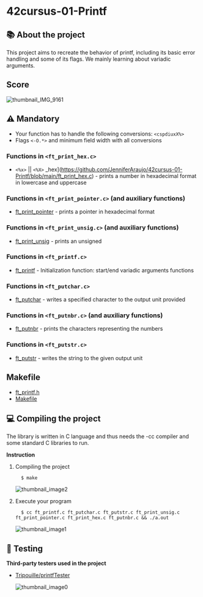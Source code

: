 # 42cursus-01-Printf
## :books: About the project
This project aims to recreate the behavior of printf, including its basic error handling and some of its flags. We mainly learning about variadic arguments.

## Score
  ![thumbnail_IMG_9161](https://user-images.githubusercontent.com/106436743/205688203-a9676c49-daf1-4ace-a23e-432c8af1983f.jpg)

## :warning: Mandatory  
* Your function has to handle the following conversions: `<cspdiuxX%>`
* Flags `<-O.*>` and minimum field width with all conversions

### Functions in `<ft_print_hex.c>`
* `<%x>` || `<%X>`
_hex](https://github.com/JenniferAraujo/42cursus-01-Printf/blob/main/ft_print_hex.c) - prints a number in hexadecimal format in lowercase and uppercase

### Functions in `<ft_print_pointer.c>` (and auxiliary functions)
* [ft_print_pointer](https://github.com/JenniferAraujo/42cursus-01-Printf/blob/main/ft_print_hex.c) - prints a pointer in hexadecimal format

### Functions in `<ft_print_unsig.c>` (and auxiliary functions)
* [ft_print_unsig](https://github.com/JenniferAraujo/42cursus-01-Printf/blob/main/ft_print_unsig.c) - prints an unsigned

### Functions in `<ft_printf.c>`
* [ft_printf](https://github.com/JenniferAraujo/42cursus-01-Printf/blob/main/ft_printf.c) - Initialization function: start/end variadic arguments functions

### Functions in `<ft_putchar.c>`
* [ft_putchar](https://github.com/JenniferAraujo/42cursus-01-Printf/blob/main/ft_putchar.c) - writes a specified character to the output unit provided

### Functions in `<ft_putnbr.c>` (and auxiliary functions)
* [ft_putnbr](https://github.com/JenniferAraujo/42cursus-01-Printf/blob/main/ft_putnbr.c) - prints the characters representing the numbers

### Functions in `<ft_putstr.c>`
* [ft_putstr](https://github.com/JenniferAraujo/42cursus-01-Printf/blob/main/ft_putstr.c) - writes the string to the given output unit

## Makefile 
* [ft_printf.h](https://github.com/JenniferAraujo/42cursus-01-Printf/blob/main/ft_printf.h)
* [Makefile](https://github.com/JenniferAraujo/42cursus-01-Printf/blob/main/Makefile) 

## :computer: Compiling the project
The library is written in C language and thus needs the -cc compiler and some standard C libraries to run.

**Instruction**
1. Compiling the project

         $ make
    ![thumbnail_image2](https://user-images.githubusercontent.com/106436743/205688200-3e0f2615-7cb9-4ad6-a027-4cdbebba4220.jpg)

2. Execute your program

         $ cc ft_printf.c ft_putchar.c ft_putstr.c ft_print_unsig.c ft_print_pointer.c ft_print_hex.c ft_putnbr.c && ./a.out
    ![thumbnail_image1](https://user-images.githubusercontent.com/106436743/205688197-c9881542-d1e0-48c5-b375-0e0b0fef529f.jpg)

## :lady_beetle: Testing 

**Third-party testers used in the project**
* [Tripouille/printfTester](https://github.com/Tripouille/printfTester)

    ![thumbnail_image0](https://user-images.githubusercontent.com/106436743/205688192-4d50d956-17ca-473d-9e46-8984caa2a67b.jpg)









